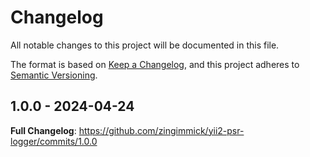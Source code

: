 # Changelog

All notable changes to this project will be documented in this file.

The format is based on [Keep a Changelog](https://keepachangelog.com/en/1.0.0/),
and this project adheres to [Semantic Versioning](https://semver.org/spec/v2.0.0.html).

## 1.0.0 - 2024-04-24

<!-- Release notes generated using configuration in .github/release.yml at 1.x -->
**Full Changelog**: https://github.com/zingimmick/yii2-psr-logger/commits/1.0.0
